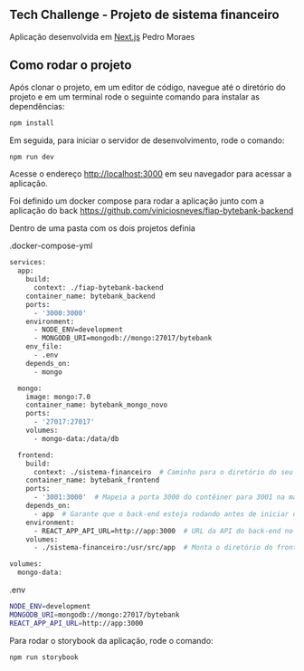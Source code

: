 ## Tech Challenge - Projeto de sistema financeiro

Aplicação desenvolvida em [Next.js](https://nextjs.org) Pedro Moraes

## Como rodar o projeto

Após clonar o projeto, em um editor de código, navegue até o diretório do projeto e em um terminal rode o seguinte comando para instalar as dependências:

```bash
npm install
```

Em seguida, para iniciar o servidor de desenvolvimento, rode o comando:

```bash
npm run dev
```

Acesse o endereço [http://localhost:3000](http://localhost:3000) em seu navegador para acessar a aplicação.

Foi definido um docker compose para rodar a aplicação junto com a aplicação do back https://github.com/viniciosneves/fiap-bytebank-backend

Dentro de uma pasta com os dois projetos definia

.docker-compose-yml
```bash
services:
  app:
    build:
      context: ./fiap-bytebank-backend
    container_name: bytebank_backend
    ports:
      - '3000:3000'
    environment:
      - NODE_ENV=development
      - MONGODB_URI=mongodb://mongo:27017/bytebank
    env_file:
      - .env
    depends_on:
      - mongo

  mongo:
    image: mongo:7.0
    container_name: bytebank_mongo_novo
    ports:
      - '27017:27017'
    volumes:
      - mongo-data:/data/db

  frontend:
    build:
      context: ./sistema-financeiro  # Caminho para o diretório do seu front-end
    container_name: bytebank_frontend
    ports:
      - '3001:3000'  # Mapeia a porta 3000 do contêiner para 3001 na máquina local
    depends_on:
      - app  # Garante que o back-end esteja rodando antes de iniciar o front-end
    environment:
      - REACT_APP_API_URL=http://app:3000  # URL da API do back-end no Docker Compose
    volumes:
      - ./sistema-financeiro:/usr/src/app  # Monta o diretório do front-end no contêiner para desenvolvimento em tempo real

volumes:
  mongo-data:
```

.env
```bash
NODE_ENV=development
MONGODB_URI=mongodb://mongo:27017/bytebank
REACT_APP_API_URL=http://app:3000
```

Para rodar o storybook da aplicação, rode o comando:
```bash
npm run storybook
```